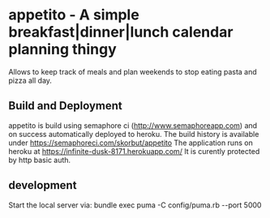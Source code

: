 # appetito - A simple breakfast|dinner|lunch calendar planning thingy

Allows to keep track of meals and plan weekends to stop eating pasta and pizza all day.

## Build and Deployment

appetito is build using semaphore ci (http://www.semaphoreapp.com) and on success automatically deployed to heroku.
The build history is available under https://semaphoreci.com/skorbut/appetito
The application runs on heroku at https://infinite-dusk-8171.herokuapp.com/ It is curently protected by http basic auth.

## development

Start the local server via: bundle exec puma -C config/puma.rb --port 5000
